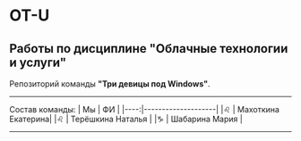 # OT-U
## Работы по дисциплине "Облачные технологии и услуги"
Репозиторий команды **"Три девицы под Windows"**. 
____
Состав команды:
| Мы  | ФИ                 |
|----:|--------------------|
|♌ | Махоткина Екатерина|
|♌ | Терёшкина Наталья  |
|♑ | Шабарина Мария     |
____

